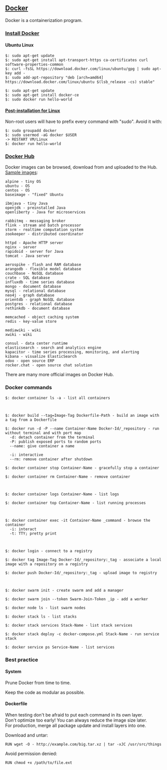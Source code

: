 ## [Docker](https://www.docker.com/resources/what-container)

Docker is a containerization program.

### [Install Docker](https://docs.docker.com/install/)

#### Ubuntu Linux

```
$: sudo apt-get update
$: sudo apt-get install apt-transport-https ca-certificates curl software-properties-common
$: curl -fsSL https://download.docker.com/linux/ubuntu/gpg | sudo apt-key add -
$: sudo add-apt-repository "deb [arch=amd64] https://download.docker.com/linux/ubuntu $(lsb_release -cs) stable"
```

```
$: sudo apt-get update
$: sudo apt-get install docker-ce
$: sudo docker run hello-world
```

#### [Post-installation for Linux](https://docs.docker.com/install/linux/linux-postinstall/)

Non-root users will have to prefix every command with "sudo". Avoid it with:
```
$: sudo groupadd docker
$: sudo usermod -aG docker $USER
-> RESTART VM/Linux
$: docker run hello-world
```

### [Docker Hub](https://hub.docker.com/)

Docker images can be browsed, download from and uploaded to the Hub.  
[Sample images](https://docs.docker.com/samples/):  
```
alpine - tiny OS
ubuntu - OS
centos - OS
baseimage - "fixed" Ubuntu

ibmjava - tiny Java
openjdk - preinstalled Java
openliberty - Java for microservices

rabbitmq - messaging broker
flink - stream and batch processor
storm - realtime computation system
zookeeper - distributed coordinator

httpd - Apache HTTP server
nginx - server
rapidoid - server for Java
tomcat - Java server

aerospike - flash and RAM database
arangodb - flexible model database
couchbase - NoSQL database
crate - SQL database
influxdb - time series database
mongo - document database
mysql - relational database
neo4j - graph database
orientdb - graph NoSQL database
postgres - relational database
rethinkdb - document database

memcached - object caching system
redis - key-value store

mediawiki - wiki
xwiki - wiki

consul - data center runtime
elasticsearch - search and analytics engine
kapacitor - time series processing, monitoring, and alerting
kibana - visualize ElasticSearch
odoo - open source ERP
rocker.chat - open source chat solution
```
There are many more official images on Docker Hub.  

### Docker commands

```
$: docker container ls -a - list all containers



$: docker build --tag=Image-Tag Dockerfile-Path - build an image with a tag from a Dockerfile

$: docker run -d -P --name Container-Name Docker-Id/_repository - run without terminal and with port map
  -d: detach container from the terminal
  -P: publish exposed ports to random ports
  --name: give container a name
  
  -i: interactive
  --rm: remove container after shutdown
  
$: docker container stop Container-Name - gracefully stop a container

$: docker container rm Container-Name - remove container



$: docker container logs Container-Name - list logs

$: docker container top Container-Name - list running processes



$: docker container exec -it Container-Name _command - browse the container
  -i: interact
  -t: TTY; pretty print



$: docker login - connect to a registry

$: docker tag Image-Tag Docker-Id/_repository:_tag - associate a local image with a repository on a registry

$: docker push Docker-Id/_repository:_tag - upload image to registry



$: docker swarm init - create swarm and add a manager

$: docker swarm join --token Swarm-Join-Token _ip - add a worker

$: docker node ls - list swarm nodes

$: docker stack ls - list stacks

$: docker stack services Stack-Name - list stack services

$: docker stack deploy -c docker-compose.yml Stack-Name - run service stack

$: docker service ps Service-Name - list services
```

### Best practice

#### System

Prune Docker from time to time.  

Keep the code as modular as possible.  

#### Dockerfile

When testing don't be afraid to put each command in its own layer.  
Don't optimize too early! You can always reduce the image size later.  
For production, merge all package update and install layers into one.  

Download and untar:
```
RUN wget -O - http://example.com/big.tar.xz | tar -xJC /usr/src/things
```

Avoid permission denied:
```
RUN chmod +x /path/to/file.ext
```


